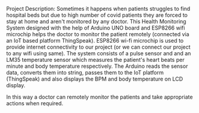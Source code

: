 Project Description:   Sometimes it happens when patients struggles to find hospital beds but due to high number of covid patients they are forced to stay at home and aren't monitored by any doctor. This Health Monitoring System designed with the help of Arduino UNO board and ESP8266 wifi microchip helps the doctor to monitor the patient remotely (connected via an IoT based platform ThingSpeak). ESP8266 wi-fi microchip is used to provide internet connectivity to our project (or we can connect our project to any wifi using same). The system consists of a pulse sensor and and an LM35 temperature sensor which measures the patient's heart beats per minute and body temperature respectively. The Arduino reads the sensor data, converts them into string, passes them to the IoT platform (ThingSpeak) and also displays the BPM and body temperature on LCD display.

In this way a doctor can remotely monitor the patients and take appropriate actions when required.

